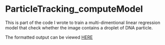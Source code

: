 # ParticleTracking_computeModel
This is part of the code I wrote to train a multi-dimentional linear regression model that check whether the image contains a droplet of DNA particle.

The formatted output can be viewed [HERE](https://htmlpreview.github.io/?https://github.com/ACW101/ParticleTracking_computeModel/blob/master/computeModel.html)
